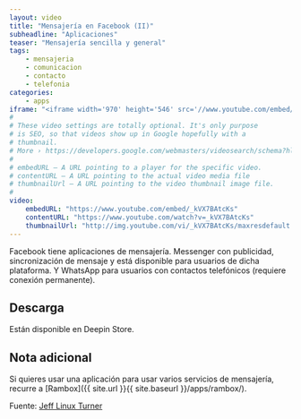 ```yaml
---
layout: video
title: "Mensajería en Facebook (II)"
subheadline: "Aplicaciones"
teaser: "Mensajería sencilla y general"
tags:
    - mensajeria
    - comunicacion
    - contacto
    - telefonia
categories:
    - apps
iframe: "<iframe width='970' height='546' src='//www.youtube.com/embed/_kVX7BAtcKs' frameborder='0' allowfullscreen></iframe>"
#
# These video settings are totally optional. It's only purpose
# is SEO, so that videos show up in Google hopefully with a
# thumbnail.
# More › https://developers.google.com/webmasters/videosearch/schema?hl=en&rd=1
#
# embedURL – A URL pointing to a player for the specific video.
# contentURL – A URL pointing to the actual video media file
# thumbnailUrl – A URL pointing to the video thumbnail image file.
#
video:
    embedURL: "https://www.youtube.com/embed/_kVX7BAtcKs"
    contentURL: "https://www.youtube.com/watch?v=_kVX7BAtcKs"
    thumbnailUrl: "http://img.youtube.com/vi/_kVX7BAtcKs/maxresdefault.jpg"
---
```

<!--more-->

Facebook tiene aplicaciones de mensajería. Messenger con publicidad, sincronización de mensaje y está disponible para usuarios de dicha plataforma. Y WhatsApp para usuarios con contactos telefónicos (requiere conexión permanente).

## Descarga

Están disponible en Deepin Store.

## Nota adicional

Si quieres usar una aplicación para usar varios servicios de mensajería, recurre a [Rambox]({{ site.url }}{{ site.baseurl }}/apps/rambox/).

Fuente: [Jeff Linux Turner](https://www.youtube.com/channel/UCQ93uL3eEGNxUOdulfrLGcw)
